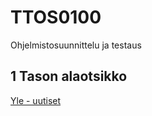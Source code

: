 # TTOS0100
Ohjelmistosuunnittelu ja testaus

## 1 Tason alaotsikko

[Yle - uutiset](http://yle.fi/uutiset)
